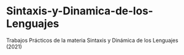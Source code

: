 # Sintaxis-y-Dinamica-de-los-Lenguajes
Trabajos Prácticos de la materia Sintaxis y Dinámica de los Lenguajes (2021)
